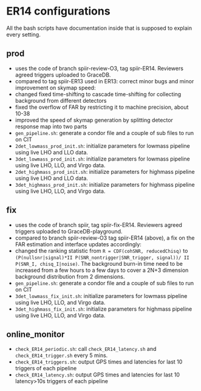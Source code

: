 # ER14 configurations

All the bash scripts have documentation inside that is supposed to explain every setting.

## prod
 - uses the code of branch spiir-review-O3, tag spiir-ER14. Reviewers agreed triggers uploaded to GraceDB.
 - compared to tag spiir-ER13 used in ER13: correct minor bugs and minor improvement on skymap speed:
  -  changed fixed time-shifting to cascade time-shifting for collecting background from different detectors
  -  fixed the overflow of FAR by restricting it to machine precision, about 10-38
  -  improved the speed of skymap generation by splitting detector response map into two parts
 - `gen_pipeline.sh`: generate a condor file and a couple of sub files to run on CIT
 - `2det_lowmass_prod_init.sh`: initialize parameters for lowmass pipeline using live LHO and LLO data.
 - `3det_lowmass_prod_init.sh`: initialize parameters for lowmass pipeline using live LHO, LLO, and Virgo data.
 - `2det_highmass_prod_init.sh`: initialize parameters for highmass pipeline using live LHO and LLO data.
 - `3det_highmass_prod_init.sh`: initialize parameters for highmass pipeline using live LHO, LLO, and Virgo data.

## fix
 - uses the code of branch spiir, tag spiir-fix-ER14. Reviewers agreed triggers uploaded to GraceDB-playground.
 - compared to branch spiir-review-O3 tag spiir-ER14 (above), a fix on the FAR estimation and interface updates accordingly:
  -  changed the ranking statistic from `R = CDF(cohSNR, reducedChisq)` to 
 `(P(nullsnr|signal)*II P(SNR_nontrigger|SNR_trigger, signal))/ II P(SNR_I, chisq_I|noise)`. The background burn-in time need to be increased from a few hours to a few days to cover a 2N+3 dimension background distribution from 2 dimensions.
 - `gen_pipeline.sh`: generate a condor file and a couple of sub files to run on CIT
 - `3det_lowmass_fix_init.sh`: initialize parameters for lowmass pipeline using live LHO, LLO, and Virgo data.
 - `3det_highmass_fix_init.sh`: initialize parameters for highmass pipeline using live LHO, LLO, and Virgo data.

## online_monitor
 - `check_ER14_periodic.sh`: call `check_ER14_latency.sh` and `check_ER14_trigger.sh` every 5 mins.
 - `check_ER14_triggers.sh`: output GPS times and latencies for last 10 triggers of each pipeline
 - `check_ER14_latency.sh`: output GPS times and latencies for last 10 latency>10s triggers of each pipeline
